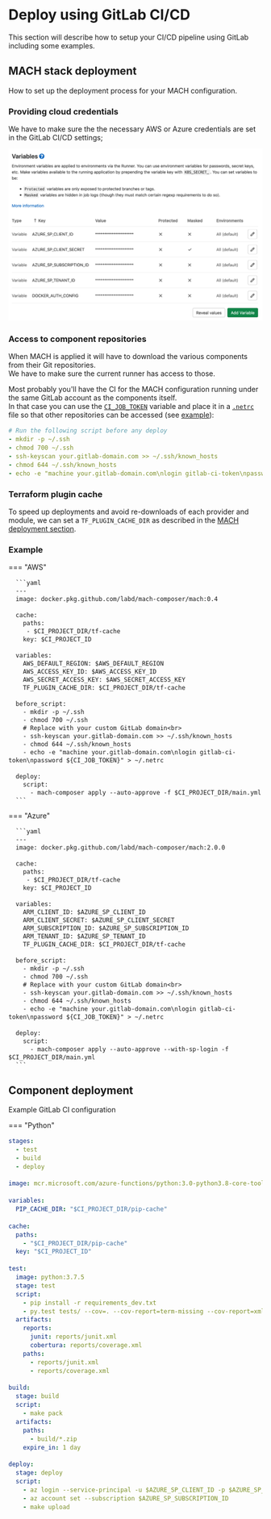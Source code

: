 # Deploy using GitLab CI/CD

This section will describe how to setup your CI/CD pipeline using GitLab
including some examples.

## MACH stack deployment

How to set up the deployment process for your MACH configuration.

### Providing cloud credentials

We have to make sure the the necessary AWS or Azure credentials are set in the
GitLab CI/CD settings;

![CI/CD variables](../../_img/deployment/gitlab/variables.png)

### Access to component repositories

When MACH is applied it will have to download the various components from their
Git repositories.<br>
We have to make sure the current runner has access to those.

Most probably you'll have the CI for the MACH configuration running under the
same GitLab account as the components itself.<br>
In that case you can use the [`CI_JOB_TOKEN`](https://docs.gitlab.com/ee/ci/variables/predefined_variables.html)
variable and place it in a [`.netrc`](https://docs.gitlab.com/ee/user/project/new_ci_build_permissions_model.html#dependent-repositories)
file so that other repositories can be accessed (see [example](#example)):

```yaml
# Run the following script before any deploy
- mkdir -p ~/.ssh
- chmod 700 ~/.ssh
- ssh-keyscan your.gitlab-domain.com >> ~/.ssh/known_hosts
- chmod 644 ~/.ssh/known_hosts
- echo -e "machine your.gitlab-domain.com\nlogin gitlab-ci-token\npassword ${CI_JOB_TOKEN}" > ~/.netrc
```

### Terraform plugin cache

To speed up deployments and avoid re-downloads of each provider and module, we
can set a `TF_PLUGIN_CACHE_DIR` as described in the
[MACH deployment section](../../topics/deployment/config/index.md#cache-terraform-providers).

### Example

=== "AWS"

      ```yaml
      ---
      image: docker.pkg.github.com/labd/mach-composer/mach:0.4

      cache:
        paths:
         - $CI_PROJECT_DIR/tf-cache
        key: $CI_PROJECT_ID

      variables:
        AWS_DEFAULT_REGION: $AWS_DEFAULT_REGION
        AWS_ACCESS_KEY_ID: $AWS_ACCESS_KEY_ID
        AWS_SECRET_ACCESS_KEY: $AWS_SECRET_ACCESS_KEY
        TF_PLUGIN_CACHE_DIR: $CI_PROJECT_DIR/tf-cache

      before_script:
        - mkdir -p ~/.ssh
        - chmod 700 ~/.ssh
        # Replace with your custom GitLab domain<br>
        - ssh-keyscan your.gitlab-domain.com >> ~/.ssh/known_hosts
        - chmod 644 ~/.ssh/known_hosts
        - echo -e "machine your.gitlab-domain.com\nlogin gitlab-ci-token\npassword ${CI_JOB_TOKEN}" > ~/.netrc

      deploy:
        script:
          - mach-composer apply --auto-approve -f $CI_PROJECT_DIR/main.yml
      ```
=== "Azure"

      ```yaml
      ---
      image: docker.pkg.github.com/labd/mach-composer/mach:2.0.0

      cache:
        paths:
         - $CI_PROJECT_DIR/tf-cache
        key: $CI_PROJECT_ID

      variables:
        ARM_CLIENT_ID: $AZURE_SP_CLIENT_ID
        ARM_CLIENT_SECRET: $AZURE_SP_CLIENT_SECRET
        ARM_SUBSCRIPTION_ID: $AZURE_SP_SUBSCRIPTION_ID
        ARM_TENANT_ID: $AZURE_SP_TENANT_ID
        TF_PLUGIN_CACHE_DIR: $CI_PROJECT_DIR/tf-cache

      before_script:
        - mkdir -p ~/.ssh
        - chmod 700 ~/.ssh
        # Replace with your custom GitLab domain<br>
        - ssh-keyscan your.gitlab-domain.com >> ~/.ssh/known_hosts
        - chmod 644 ~/.ssh/known_hosts
        - echo -e "machine your.gitlab-domain.com\nlogin gitlab-ci-token\npassword ${CI_JOB_TOKEN}" > ~/.netrc

      deploy:
        script:
          - mach-composer apply --auto-approve --with-sp-login -f $CI_PROJECT_DIR/main.yml
      ```

## Component deployment

Example GitLab CI configuration

=== "Python"

  ```yaml
  stages:
    - test
    - build
    - deploy

  image: mcr.microsoft.com/azure-functions/python:3.0-python3.8-core-tools

  variables:
    PIP_CACHE_DIR: "$CI_PROJECT_DIR/pip-cache"

  cache:
    paths:
      - "$CI_PROJECT_DIR/pip-cache"
    key: "$CI_PROJECT_ID"

  test:
    image: python:3.7.5
    stage: test
    script:
      - pip install -r requirements_dev.txt
      - py.test tests/ --cov=. --cov-report=term-missing --cov-report=xml:reports/coverage.xml --junit-xml=reports/junit.xml
    artifacts:
      reports:
        junit: reports/junit.xml
        cobertura: reports/coverage.xml
      paths:
        - reports/junit.xml
        - reports/coverage.xml

  build:
    stage: build
    script:
      - make pack
    artifacts:
      paths:
        - build/*.zip
      expire_in: 1 day

  deploy:
    stage: deploy
    script:
      - az login --service-principal -u $AZURE_SP_CLIENT_ID -p $AZURE_SP_CLIENT_SECRET --tenant $AZURE_SP_TENANT_ID
      - az account set --subscription $AZURE_SP_SUBSCRIPTION_ID
      - make upload
  ```
